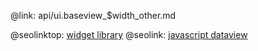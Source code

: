 @link: api/ui.baseview_$width_other.md

@seolinktop: [widget library](https://webix.com)
@seolink: [javascript dataview](https://webix.com/widget/dataview/)
